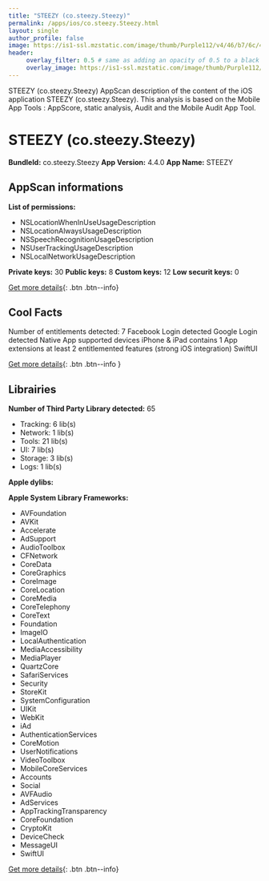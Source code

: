```yaml
---
title: "STEEZY (co.steezy.Steezy)"
permalink: /apps/ios/co.steezy.Steezy.html
layout: single
author_profile: false
image: https://is1-ssl.mzstatic.com/image/thumb/Purple112/v4/46/b7/6c/46b76cbb-57f9-8752-a292-a3282a22bd53/AppIcon-0-1x_U007emarketing-0-10-0-0-GLES2_U002c0-85-220.png/512x512bb.jpg
header: 
     overlay_filter: 0.5 # same as adding an opacity of 0.5 to a black background
     overlay_image: https://is1-ssl.mzstatic.com/image/thumb/Purple112/v4/46/b7/6c/46b76cbb-57f9-8752-a292-a3282a22bd53/AppIcon-0-1x_U007emarketing-0-10-0-0-GLES2_U002c0-85-220.png/512x512bb.jpg
---
```

STEEZY (co.steezy.Steezy) AppScan description of the content of the iOS application STEEZY (co.steezy.Steezy). This analysis is based on the Mobile App Tools : AppScore, static analysis, Audit and the Mobile Audit App Tool.

# STEEZY (co.steezy.Steezy)

**BundleId:** co.steezy.Steezy
**App Version:** 4.4.0
**App Name:** STEEZY


## AppScan informations 

**List of permissions:** 
- NSLocationWhenInUseUsageDescription
- NSLocationAlwaysUsageDescription
- NSSpeechRecognitionUsageDescription
- NSUserTrackingUsageDescription
- NSLocalNetworkUsageDescription
  
  
**Private keys:** 30
**Public keys:** 8
**Custom keys:** 12
**Low securit keys:** 0
  
[Get more details](/pricing.html){: .btn .btn--info}

## Cool Facts

Number of entitlements detected: 7
Facebook Login detected
Google Login detected
Native App
supported devices iPhone & iPad
contains 1 App extensions
at least 2 entitlemented features (strong iOS integration)
SwiftUI
  
[Get more details](/pricing.html){: .btn .btn--info }

## Librairies 
**Number of Third Party Library detected:** 65
- Tracking: 6 lib(s)
- Network: 1 lib(s)
- Tools: 21 lib(s)
- UI: 7 lib(s)
- Storage: 3 lib(s)
- Logs: 1 lib(s)


**Apple dylibs:**


**Apple System Library Frameworks:**
- AVFoundation
- AVKit
- Accelerate
- AdSupport
- AudioToolbox
- CFNetwork
- CoreData
- CoreGraphics
- CoreImage
- CoreLocation
- CoreMedia
- CoreTelephony
- CoreText
- Foundation
- ImageIO
- LocalAuthentication
- MediaAccessibility
- MediaPlayer
- QuartzCore
- SafariServices
- Security
- StoreKit
- SystemConfiguration
- UIKit
- WebKit
- iAd
- AuthenticationServices
- CoreMotion
- UserNotifications
- VideoToolbox
- MobileCoreServices
- Accounts
- Social
- AVFAudio
- AdServices
- AppTrackingTransparency
- CoreFoundation
- CryptoKit
- DeviceCheck
- MessageUI
- SwiftUI


  
[Get more details](/pricing.html){: .btn .btn--info}

